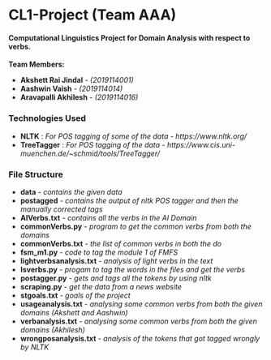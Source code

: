 # CL1-Project (Team AAA)
#### Computational Linguistics Project for Domain Analysis with respect to verbs.
<b>Team Members:</b>
<ul>
  <li><b>Akshett Rai Jindal</b> - <i>(2019114001)</i></li>
  <li><b>Aashwin Vaish</b> - <i>(2019114014)</i></li>
  <li><b>Aravapalli Akhilesh</b> - <i>(2019114016)</i></li>
</ul>

### Technologies Used
<ul>
  <li> <b>NLTK</b> : <i>For POS tagging of some of the data - https://www.nltk.org/</i> </li>
  <li> <b>TreeTagger</b> : <i>For POS tagging of the data - https://www.cis.uni-muenchen.de/~schmid/tools/TreeTagger/</i> </li>
</ul>

### File Structure
<ul>
  <li><b>data</b> -                   <i>contains the given data</i></li>
  <li><b>postagged</b> -              <i>contains the output of nltk POS tagger and then the manually corrected tags</i></li>
  <li><b>AIVerbs.txt</b> -            <i>contains all the verbs in the AI Domain</i> </li>
  <li><b>commonVerbs.py</b> -         <i>program to get the common verbs from both the domains</i></li>
  <li><b>commonVerbs.txt</b> -        <i>the list of common verbs in  both the do</i></li>
  <li><b>fsm_m1.py</b> -              <i>code to tag the module 1 of FMFS</i></li>
  <li><b>lightverbsanalysis.txt</b> - <i>analysis of light verbs in the text</i></li>
  <li><b>Isverbs.py</b> -             <i>progam to tag the words in the files and get the verbs</i></li>
  <li><b>postagger.py</b> -           <i>gets and tags all the tokens by using nltk</i></li>
  <li><b>scraping.py</b> -            <i>get the data from a news website</i></li>
  <li><b>stgoals.txt</b> -            <i>goals of the project</i></li>
  <li><b>usageanalysis.txt</b> -      <i>analysing some common verbs from both the given domains (Akshett and Aashwin)</i></li>
   <li><b>verbanalysis.txt</b> -      <i>analysing some common verbs from both the given domains (Akhilesh)</i></li>
   <li> <b>wrongposanalysis.txt</b> - <i>analysis of the tokens that got tagged wrongly by NLTK </i> </li>
</ul>
